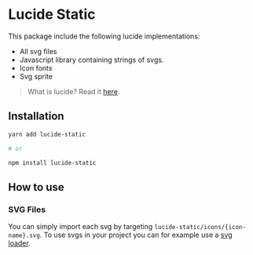 # Lucide Static

This package include the following lucide implementations:

- All svg files
- Javascript library containing strings of svgs.
- Icon fonts
- Svg sprite

> What is lucide? Read it [here](https://github.com/lucide-icons/lucide#what-is-lucide).

## Installation

```sh
yarn add lucide-static

# or

npm install lucide-static
```

## How to use

### SVG Files

You can simply import each svg by targeting `lucide-static/icons/{icon-name}.svg`.
To use svgs in your project you can for example use a [svg loader](https://v4.webpack.js.org/loaders/svg-inline-loader/).

